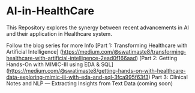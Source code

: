 # AI-in-HealthCare
This Repository explores the synergy between recent advancements in AI and their application in Healthcare system.

Follow the blog series for more Info
[Part 1: Transforming Healthcare with Artificial Intelligence] (https://medium.com/@swatimaste8/transforming-healthcare-with-artificial-intelligence-2ead0f166aad)
[Part 2: Getting Hands-On with MIMIC-III using EDA & SQL] (https://medium.com/@swatimaste8/getting-hands-on-with-healthcare-data-exploring-mimic-iii-with-eda-and-sql-3fca995f63f3)
Part 3: Clinical Notes and NLP — Extracting Insights from Text Data (coming soon)
